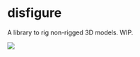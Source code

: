 # disfigure
A library to rig non-rigged 3D models. WIP.

[<img src="https://boytchev.github.io/disfigure/docs/snapshots/poser-prototype.jpg">](https://boytchev.github.io/disfigure/src)